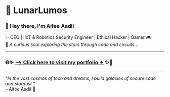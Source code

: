 # 🌙 LunarLumos

### 👋 Hey there, I'm **Aifee Aadil**

✨ CEO | IIoT & Robotics Security Engineer | Ethical Hacker | Gamer 🎮  
💌 *A curious soul exploring the stars through code and circuits...*

---

### 🌐✨ [**⟶ Click here to visit my portfolio ✦**](https://lunarlumos.github.io) ✨🌙

---

_“In the vast cosmos of tech and dreams, I build galaxies of secure code and stardust.”_  
– Aifee Aadil 🚀
